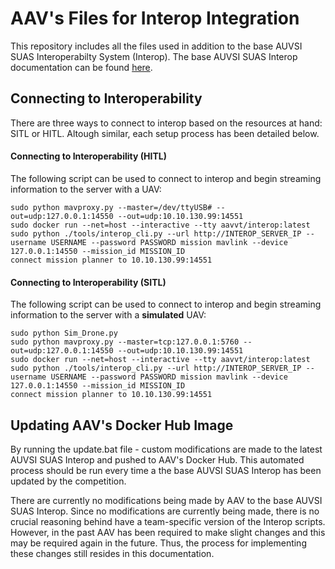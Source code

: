 # AAV's Files for Interop Integration
This repository includes all the files used in addition to the base AUVSI SUAS Interoperabilty System (Interop). The base AUVSI SUAS Interop documentation can be found [here](https://github.com/auvsi-suas/interop).


## Connecting to Interoperability
There are three ways to connect to interop based on the resources at hand: SITL or HITL. Altough similar, each setup process has been detailed below.

#### Connecting to Interoperability (HITL)

The following script can be used to connect to interop and begin streaming information to the server with a UAV:
```
sudo python mavproxy.py --master=/dev/ttyUSB# --out=udp:127.0.0.1:14550 --out=udp:10.10.130.99:14551
sudo docker run --net=host --interactive --tty aavvt/interop:latest
sudo python ./tools/interop_cli.py --url http://INTEROP_SERVER_IP --username USERNAME --password PASSWORD mission mavlink --device 127.0.0.1:14550 --mission_id MISSION_ID
connect mission planner to 10.10.130.99:14551
```

#### Connecting to Interoperability (SITL)

The following script can be used to connect to interop and begin streaming information to the server with a **simulated** UAV:
```
sudo python Sim_Drone.py
sudo python mavproxy.py --master=tcp:127.0.0.1:5760 --out=udp:127.0.0.1:14550 --out=udp:10.10.130.99:14551
sudo docker run --net=host --interactive --tty aavvt/interop:latest
sudo python ./tools/interop_cli.py --url http://INTEROP_SERVER_IP --username USERNAME --password PASSWORD mission mavlink --device 127.0.0.1:14550 --mission_id MISSION_ID
connect mission planner to 10.10.130.99:14551
```

## Updating AAV's Docker Hub Image

By running the update.bat file - custom modifications are made to the latest AUVSI SUAS Interop and pushed to AAV's Docker Hub. This automated process should be run every time a the base AUVSI SUAS Interop has been updated by the competition.

There are currently no modifications being made by AAV to the base AUVSI SUAS Interop. Since no modifications are currently being made, there is no crucial reasoning behind have a team-specific version of the Interop scripts. However, in the past AAV has been required to make slight changes and this may be required again in the future. Thus, the process for implementing these changes still resides in this documentation.
